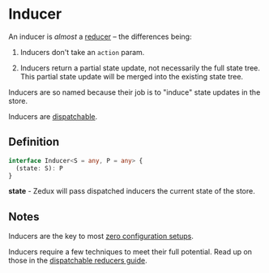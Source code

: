 # Inducer

An inducer is *almost* a [reducer](/docs/types/Reducer.md) &ndash; the differences being:

1. Inducers don't take an `action` param.

2. Inducers return a partial state update, not necessarily the full state tree. This partial state update will be merged into the existing state tree.

Inducers are so named because their job is to "induce" state updates in the store.

Inducers are [dispatchable](/docs/types/Dispatchable.md).

## Definition

```typescript
interface Inducer<S = any, P = any> {
  (state: S): P
}
```

**state** - Zedux will pass dispatched inducers the current state of the store.

## Notes

Inducers are the key to most [zero configuration setups](/docs/guides/zeroConfiguration.md).

Inducers require a few techniques to meet their full potential. Read up on those in the [dispatchable reducers guide](/docs/guides/dispatchableReducers.md#techniques).
